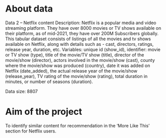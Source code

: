 # About data

Data 2 – Netflix content
Description: Netflix is a popular media and video streaming platform. They
have over 8000 movies or TV shows available on their platform, as of mid-2021, they have over
200M Subscribers globally. This tabular dataset consists of listings of all the movies and tv
shows available on Netflix, along with details such as - cast, directors, ratings, release year,
duration, etc.
Variables: unique id (show_id), identifier: movie or TV show (type), title of the movie/TV
show (title), director of the movie/show (director), actors involved in the movie/show (cast),
county where the movie/show was produced (country), date it was added on Netflix
(date_added), the actual release year of the movie/show (release_year), TV rating of the
movie/show (rating), total duration in minutes, or number of seasons (duration).

Data size: 8807

# Aim of the project
To identify similar content for recommendation in the ‘More Like This’ section
for Netflix users.
